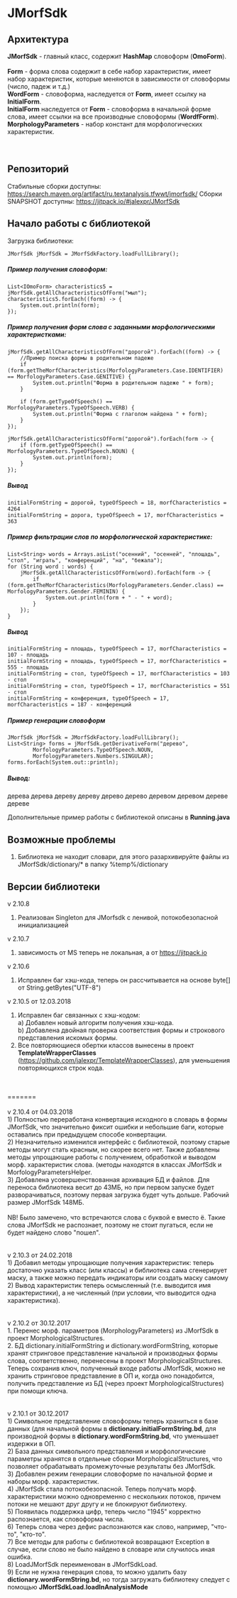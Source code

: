 # JMorfSdk<br>
## Архитектура

<b>JMorfSdk</b> - главный класс, содержит <b>HashMap</b> словоформ (<b>OmoForm</b>). <br>
<br>
<b>Form</b> - форма слова содержит в себе набор характеристик, имеет набор характеристик, которые меняются в зависимости от словоформы (число, падеж и т.д.) <br>
<b>WordForm</b> - словоформа, наследуется от <b>Form</b>, имеет ссылку на <b>InitialForm</b>. <br>
<b>InitialForm</b> наследуется от <b>Form</b> - словоформа в начальной форме слова, имеет ссылки на все производные словоформы (<b>WordfForm</b>). <br>
<b>MorphologyParameters</b> - набор констант для морфологических характеристик. <br>
<br>
<br>
## Репозиторий
Стабильные сборки доступны:
https://search.maven.org/artifact/ru.textanalysis.tfwwt/jmorfsdk/
Сборки SNAPSHOT доступны:
https://jitpack.io/#jalexpr/JMorfSdk

## Начало работы с библиотекой 

Загрузка библиотеки:
```
JMorfSdk jMorfSdk = JMorfSdkFactory.loadFullLibrary();
```
##### Пример получения словоформ:
```
List<IOmoForm> characteristics5 = jMorfSdk.getAllCharacteristicsOfForm("мыл");
characteristics5.forEach((form) -> {
    System.out.println(form);
});
```
##### Пример получения форм слова с заданными морфологическими характеристками:
```
jMorfSdk.getAllCharacteristicsOfForm("дорогой").forEach((form) -> {
    //Пример поиска формы в родительном падеже
    if (form.getTheMorfCharacteristics(MorfologyParameters.Case.IDENTIFIER) == MorfologyParameters.Case.GENITIVE) {
        System.out.println("Форма в родительном падеже " + form);
    }

    if (form.getTypeOfSpeech() == MorfologyParameters.TypeOfSpeech.VERB) {
        System.out.println("Форма с глаголом найдена " + form);
    }
});

jMorfSdk.getAllCharacteristicsOfForm("дорогой").forEach(form -> {
    if (form.getTypeOfSpeech() == MorfologyParameters.TypeOfSpeech.NOUN) {
        System.out.println(form);
    }
});

```
##### Вывод
```
initialFormString = дорогой, typeOfSpeech = 18, morfCharacteristics = 4264
initialFormString = дорога, typeOfSpeech = 17, morfCharacteristics = 363
```
##### Пример фильтрации слов по морфологической характеристике:
```
List<String> words = Arrays.asList("осенний", "осенней", "площадь", "стол", "играть", "конференций", "на", "бежала");
for (String word : words) {
    jMorfSdk.getAllCharacteristicsOfForm(word).forEach(form -> {
        if (form.getTheMorfCharacteristics(MorfologyParameters.Gender.class) == MorfologyParameters.Gender.FEMININ) {
            System.out.println(form + " - " + word);
        }
    });
}
```
##### Вывод
```
initialFormString = площадь, typeOfSpeech = 17, morfCharacteristics = 107 - площадь
initialFormString = площадь, typeOfSpeech = 17, morfCharacteristics = 555 - площадь
initialFormString = стол, typeOfSpeech = 17, morfCharacteristics = 103 - стол
initialFormString = стол, typeOfSpeech = 17, morfCharacteristics = 551 - стол
initialFormString = конференция, typeOfSpeech = 17, morfCharacteristics = 187 - конференций
```

##### Пример генерации словоформ
```
JMorfSdk jMorfSdk = JMorfSdkFactory.loadFullLibrary();
List<String> forms = jMorfSdk.getDerivativeForm("дерево",
		MorfologyParameters.TypeOfSpeech.NOUN,
		MorfologyParameters.Numbers.SINGULAR);
forms.forEach(System.out::println);
```
##### Вывод:
дерева
дерева
дереву
дереву
дерево
дерево
деревом
деревом
дереве
дереве

Дополнительные пример работы с библиотекой описаны в <b>Running.java</b> <br>

## Возможные проблемы<br>
1) Библиотека не находит словари, для этого разархивируйте файлы из JMorfSdk/dictionary/* в папку %temp%/dictionary

## Версии библиотеки
v 2.10.8
1) Реализован Singleton для JMorfsdk с ленивой, потокобезопасной инициализацией 

v 2.10.7
1) зависимость от MS теперь не локальная, а от https://jitpack.io

v 2.10.6
1) Исправлен баг хэш-кода, теперь он рассчитывается на основе byte[] от String.getBytes("UTF-8")

v 2.10.5 от 12.03.2018<br>
1) Исправлен баг связанных с хэш-кодом:<br>
  а) Добавлен новый алгоритм получения хэш-кода. <br>
  b) Добавлена двойная проверка соответствия формы и строкового представления искомых формы. <br>
2) Все повторяющиеся обертки классов вынесены в проект <b>TemplateWrapperClasses</b> (https://github.com/jalexpr/TemplateWrapperClasses), для уменьшения повторяющихся строк кода. <br>
<br>
<br>
=======<br>
<br>
v 2.10.4 от 04.03.2018<br>
1) Полностью переработана конвертация исходного в словарь в формы JMorfSdk, что значительно фиксит ошибки и небольшие баги, которые оставались при предыдущем способе конвертации.<br>
2) Незначительно изменился интерфейс с библиотекой, поэтому старые методы могут стать красным, но скорее всего нет. Также добавлены методы  упрощающие работы с получением, обработкой и выводом морф. характеристик слова. (методы находятся в классах JMorfSdk и MorfologyParametersHelper.<br>
3) Добавлена усовершенствованная архивация БД и файлов. Для переноса библиотека весит до 43МБ, но при первом запуске будет разворачиваться, поэтому первая загрузка будет чуть дольше. Рабочий размер JMorfSdk 148МБ.<br>
<br>
NB! Было замечено, что встречаются слова с буквой е вместо ё. Такие слова JMorfSdk не распознает, поэтому не стоит пугаться, если не будет найдено слово "пошел".<br>
<br>
<br>
v 2.10.3 от 24.02.2018 <br>
1) Добавил методы упрощающие получения характеристик: теперь достаточно указать класс (или классы) и библиотека сама сгенерирует маску, а также можно передать индикаторы или создать маску самому <br>
2) Вывод характеристик теперь осмысленный (т.е. выводится имя характеристики), а не численный (при условии, что выводится одна характеристика). <br>
<br>
<br>
v 2.10.2 от 30.12.2017 <br>
1. Перенес морф. параметров (MorphologyParameters) из JMorfSdk в проект MorphologicalStructures.<br>
2. БД dictionary.initialFormString и dictionary.wordFormString, которые хранят стринговое представление начальной и производных формы слова, соответственно, перенесены в проект  MorphologicalStructures. Теперь сохранив ключ, полученный входе работы JMorfSdk, можно не хранить стринговое представление в ОП и, когда оно понадобится, получить представление из БД (через проект MorphologicalStructures) при помощи ключа.<br>
<br>
<br>
v 2.10.1 от 30.12.2017 <br>
1) Символьное представление словоформы теперь храниться в базе данных (для начальной формы в <b>dictionary.initialFormString.bd</b>, для производной формы в <b>dictionary.wordFormString.bd</b>, что уменьшает издержки в ОП. <br>
2) База данных символьного представления и морфологические параметры хранятся в отдельные сборки MorphologicalStructures, что позволяет обрабатывать промежуточные результаты без JMorfSdk. <br>
3) Добавлен режим генерации словоформе по начальной форме и наборы морф. характеристик. <br>
4) JMorfSdk стала потокобезопасной. Теперь получать морф. характеристики можно одновременно с нескольких потоков, причем потоки не мешают друг другу и не блокируют библиотеку. <br>
5) Появилась поддержка цифр, теперь число "1945" корректно распознается, как словоформа числа. <br>
6) Теперь слова через дефис распознаются как слово, например, "что-то", "кто-то". <br>
7) Все методы для работы с библиотекой возвращают Exception в случае, если слово не было найдено в словаре или случилось иная ошибка. <br>
8) LoadJMorfSdk переименован в JMorfSdkLoad. <br>
9) Если не нужна генерация слова, то можно удалить базу <b>dictionary.wordFormString.bd</b>, но тогда загружать библиотеку следует с помощью <b>JMorfSdkLoad.loadInAnalysisMode</b> <br>
